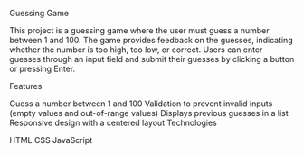 Guessing Game

This project is a guessing game where the user must guess a number between 1 and 100. The game provides feedback on the guesses, indicating whether the number is too high, too low, or correct. Users can enter guesses through an input field and submit their guesses by clicking a button or pressing Enter.

Features

Guess a number between 1 and 100
Validation to prevent invalid inputs (empty values and out-of-range values)
Displays previous guesses in a list
Responsive design with a centered layout
Technologies

HTML
CSS
JavaScript







